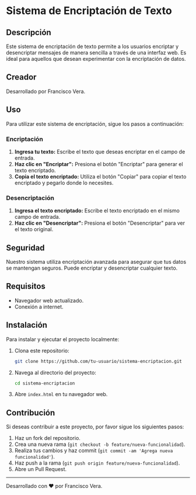 # Sistema de Encriptación de Texto

## Descripción

Este sistema de encriptación de texto permite a los usuarios encriptar y desencriptar mensajes de manera sencilla a través de una interfaz web. Es ideal para aquellos que desean experimentar con la encriptación de datos.

## Creador

Desarrollado por Francisco Vera.

## Uso

Para utilizar este sistema de encriptación, sigue los pasos a continuación:

### Encriptación

1. **Ingresa tu texto:** Escribe el texto que deseas encriptar en el campo de entrada.
2. **Haz clic en "Encriptar":** Presiona el botón "Encriptar" para generar el texto encriptado.
3. **Copia el texto encriptado:** Utiliza el botón "Copiar" para copiar el texto encriptado y pegarlo donde lo necesites.

### Desencriptación

1. **Ingresa el texto encriptado:** Escribe el texto encriptado en el mismo campo de entrada.
2. **Haz clic en "Desencriptar":** Presiona el botón "Desencriptar" para ver el texto original.

## Seguridad

Nuestro sistema utiliza encriptación avanzada para asegurar que tus datos se mantengan seguros. Puede encriptar y desencriptar cualquier texto.

## Requisitos

- Navegador web actualizado.
- Conexión a internet.

## Instalación

Para instalar y ejecutar el proyecto localmente:

1. Clona este repositorio:
    ```sh
    git clone https://github.com/tu-usuario/sistema-encriptacion.git
    ```
2. Navega al directorio del proyecto:
    ```sh
    cd sistema-encriptacion
    ```
3. Abre `index.html` en tu navegador web.

## Contribución

Si deseas contribuir a este proyecto, por favor sigue los siguientes pasos:

1. Haz un fork del repositorio.
2. Crea una nueva rama (`git checkout -b feature/nueva-funcionalidad`).
3. Realiza tus cambios y haz commit (`git commit -am 'Agrega nueva funcionalidad'`).
4. Haz push a la rama (`git push origin feature/nueva-funcionalidad`).
5. Abre un Pull Request.



---

Desarrollado con ❤️ por Francisco Vera.
